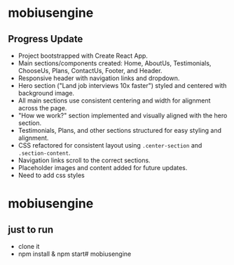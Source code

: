 ﻿# mobiusengine

## Progress Update

- Project bootstrapped with Create React App.
- Main sections/components created: Home, AboutUs, Testimonials, ChooseUs, Plans, ContactUs, Footer, and Header.
- Responsive header with navigation links and dropdown.
- Hero section ("Land job interviews 10x faster") styled and centered with background image.
- All main sections use consistent centering and width for alignment across the page.
- "How we work?" section implemented and visually aligned with the hero section.
- Testimonials, Plans, and other sections structured for easy styling and alignment.
- CSS refactored for consistent layout using `.center-section` and `.section-content`.
- Navigation links scroll to the correct sections.
- Placeholder images and content added for future updates.
- Need to add css styles 
# mobiusengine

## just to run

- clone it
- npm install & npm start# mobiusengine
